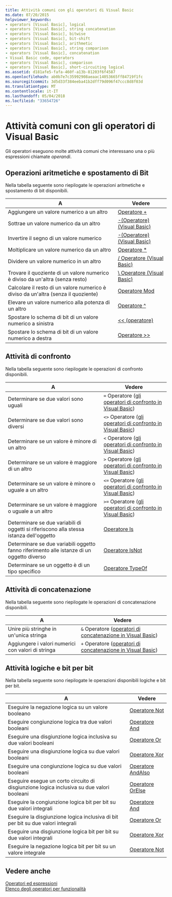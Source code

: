 ```yaml
---
title: Attività comuni con gli operatori di Visual Basic
ms.date: 07/20/2015
helpviewer_keywords:
- operators [Visual Basic], logical
- operators [Visual Basic], string concatenation
- operators [Visual Basic], bitwise
- operators [Visual Basic], bit-shift
- operators [Visual Basic], arithmetic
- operators [Visual Basic], string comparison
- operators [Visual Basic], concatenation
- Visual Basic code, operators
- operators [Visual Basic], comparison
- operators [Visual Basic], short-circuiting logical
ms.assetid: d181afe5-fafa-460f-a13b-81203f6f4587
ms.openlocfilehash: ab0b7e7c35992908aeaac14053665ff84719f1fc
ms.sourcegitcommit: 3d5d33f384eeba41b2dff79d096f47ccc8d8f03d
ms.translationtype: MT
ms.contentlocale: it-IT
ms.lasthandoff: 05/04/2018
ms.locfileid: "33654726"
---
```

# <a name="common-tasks-performed-with-visual-basic-operators"></a>Attività comuni con gli operatori di Visual Basic
Gli operatori eseguono molte attività comuni che interessano una o più espressioni chiamate *operandi*.  
  
## <a name="arithmetic-and-bit-shift-tasks"></a>Operazioni aritmetiche e spostamento di Bit  
 Nella tabella seguente sono riepilogate le operazioni aritmetiche e spostamento di bit disponibili.  
  
|A|Vedere|  
|---|---|  
|Aggiungere un valore numerico a un altro|[Operatore +](../../../../visual-basic/language-reference/operators/addition-operator.md)|  
|Sottrae un valore numerico da un altro|[-(Operatore) (Visual Basic)](../../../../visual-basic/language-reference/operators/subtraction-operator.md)|  
|Invertire il segno di un valore numerico|[-(Operatore) (Visual Basic)](../../../../visual-basic/language-reference/operators/subtraction-operator.md)|  
|Moltiplicare un valore numerico da un altro|[Operatore *](../../../../visual-basic/language-reference/operators/multiplication-operator.md)|  
|Dividere un valore numerico in un altro|[/ Operatore (Visual Basic)](../../../../visual-basic/language-reference/operators/floating-point-division-operator.md)|  
|Trovare il quoziente di un valore numerico è diviso da un'altra (senza resto)|[\ Operatore (Visual Basic)](../../../../visual-basic/language-reference/operators/integer-division-operator.md)|  
|Calcolare il resto di un valore numerico è diviso da un'altra (senza il quoziente)|[Operatore Mod](../../../../visual-basic/language-reference/operators/mod-operator.md)|  
|Elevare un valore numerico alla potenza di un altro|[Operatore ^](../../../../visual-basic/language-reference/operators/exponentiation-operator.md)|  
|Spostare lo schema di bit di un valore numerico a sinistra|[<\< (operatore)](../../../../visual-basic/language-reference/operators/left-shift-operator.md)|  
|Spostare lo schema di bit di un valore numerico a destra|[Operatore >>](../../../../visual-basic/language-reference/operators/right-shift-operator.md)|  
  
## <a name="comparison-tasks"></a>Attività di confronto  
 Nella tabella seguente sono riepilogate le operazioni di confronto disponibili.  
  
|A|Vedere|  
|---|---|  
|Determinare se due valori sono uguali|`=` Operatore ([gli operatori di confronto in Visual Basic](../../../../visual-basic/programming-guide/language-features/operators-and-expressions/comparison-operators.md))|  
|Determinare se due valori sono diversi|`<>` Operatore ([gli operatori di confronto in Visual Basic](../../../../visual-basic/programming-guide/language-features/operators-and-expressions/comparison-operators.md))|  
|Determinare se un valore è minore di un altro|`<` Operatore ([gli operatori di confronto in Visual Basic](../../../../visual-basic/programming-guide/language-features/operators-and-expressions/comparison-operators.md))|  
|Determinare se un valore è maggiore di un altro|`>` Operatore ([gli operatori di confronto in Visual Basic](../../../../visual-basic/programming-guide/language-features/operators-and-expressions/comparison-operators.md))|  
|Determinare se un valore è minore o uguale a un altro|`<=` Operatore ([gli operatori di confronto in Visual Basic](../../../../visual-basic/programming-guide/language-features/operators-and-expressions/comparison-operators.md))|  
|Determinare se un valore è maggiore o uguale a un altro|`>=` Operatore ([gli operatori di confronto in Visual Basic](../../../../visual-basic/programming-guide/language-features/operators-and-expressions/comparison-operators.md))|  
|Determinare se due variabili di oggetti si riferiscono alla stessa istanza dell'oggetto|[Operatore Is](../../../../visual-basic/language-reference/operators/is-operator.md)|  
|Determinare se due variabili oggetto fanno riferimento alle istanze di un oggetto diverso|[Operatore IsNot](../../../../visual-basic/language-reference/operators/isnot-operator.md)|  
|Determinare se un oggetto è di un tipo specifico|[Operatore TypeOf](../../../../visual-basic/language-reference/operators/typeof-operator.md)|  
  
## <a name="concatenation-tasks"></a>Attività di concatenazione  
 Nella tabella seguente sono riepilogate le operazioni di concatenazione disponibili.  
  
|A|Vedere|  
|---|---|  
|Unire più stringhe in un'unica stringa|`&` Operatore ([operatori di concatenazione in Visual Basic](../../../../visual-basic/programming-guide/language-features/operators-and-expressions/concatenation-operators.md))|  
|Aggiungere i valori numerici con valori di stringa|`+` Operatore ([operatori di concatenazione in Visual Basic](../../../../visual-basic/programming-guide/language-features/operators-and-expressions/concatenation-operators.md))|  
  
## <a name="logical-and-bitwise-tasks"></a>Attività logiche e bit per bit  
 Nella tabella seguente sono riepilogate le operazioni disponibili logiche e bit per bit.  
  
|A|Vedere|  
|---|---|  
|Eseguire la negazione logica su un valore booleano|[Operatore Not](../../../../visual-basic/language-reference/operators/not-operator.md)|  
|Eseguire congiunzione logica tra due valori booleani|[Operatore And](../../../../visual-basic/language-reference/operators/and-operator.md)|  
|Eseguire una disgiunzione logica inclusiva su due valori booleani|[Operatore Or](../../../../visual-basic/language-reference/operators/or-operator.md)|  
|Eseguire una disgiunzione logica su due valori booleani|[Operatore Xor](../../../../visual-basic/language-reference/operators/xor-operator.md)|  
|Eseguire una congiunzione logica su due valori booleani|[Operatore AndAlso](../../../../visual-basic/language-reference/operators/andalso-operator.md)|  
|Eseguire esegue un corto circuito di disgiunzione logica inclusiva su due valori booleani|[Operatore OrElse](../../../../visual-basic/language-reference/operators/orelse-operator.md)|  
|Eseguire la congiunzione logica bit per bit su due valori integrali|[Operatore And](../../../../visual-basic/language-reference/operators/and-operator.md)|  
|Eseguire la disgiunzione logica inclusiva di bit per bit su due valori integrali|[Operatore Or](../../../../visual-basic/language-reference/operators/or-operator.md)|  
|Eseguire una disgiunzione logica bit per bit su due valori integrali|[Operatore Xor](../../../../visual-basic/language-reference/operators/xor-operator.md)|  
|Eseguire la negazione logica bit per bit su un valore integrale|[Operatore Not](../../../../visual-basic/language-reference/operators/not-operator.md)|  
  
## <a name="see-also"></a>Vedere anche  
 [Operatori ed espressioni](../../../../visual-basic/programming-guide/language-features/operators-and-expressions/index.md)  
 [Elenco degli operatori per funzionalità](../../../../visual-basic/language-reference/operators/operators-listed-by-functionality.md)
